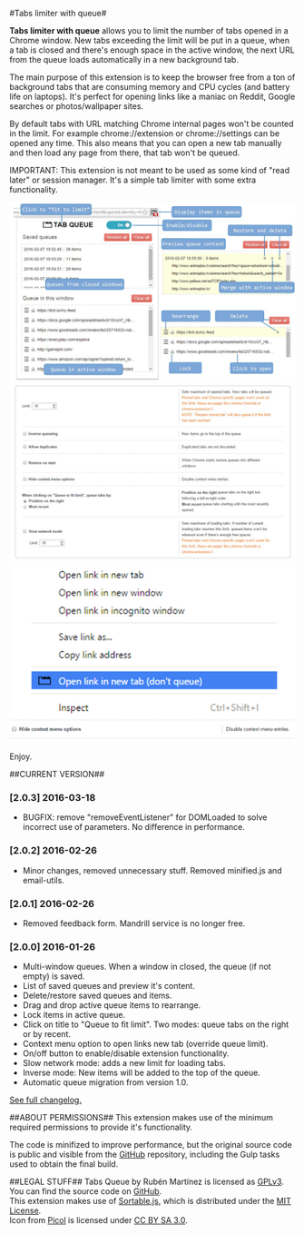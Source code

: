 #Tabs limiter with queue#

**Tabs limiter with queue** allows you to limit the number of tabs opened in a Chrome window. New tabs exceeding the limit will be put in a queue, when a tab is closed and there's enough space in the active window, the next URL from the queue loads automatically in a new background tab.

The main purpose of this extension is to keep the browser free from a ton of background tabs that are consuming memory and CPU cycles (and battery life on laptops). It's perfect for opening links like a maniac on  Reddit, Google searches or photos/wallpaper sites.

By default tabs with URL matching Chrome internal pages won't be counted in the limit. For example chrome://extension or chrome://settings can be opened any time. This also means that you can open a new tab manually and then load any page from there, that tab won't be queued.

IMPORTANT: This extension is not meant to be used as some kind of "read later" or session manager. It's a simple tab limiter with some extra functionality.

![Button and popup screenshot](screenshots/tabs-queue-2_0-screenshot-1.jpg)
![Settings screenshot](screenshots/tabs-queue-2_0-screenshot-2.jpg)
![Settings screenshot](screenshots/tabs-queue-2_0-screenshot-3.jpg)

Enjoy.

##CURRENT VERSION##

### [2.0.3] 2016-03-18
- BUGFIX: remove "removeEventListener" for DOMLoaded to solve incorrect use of parameters. No difference in performance.

### [2.0.2] 2016-02-26
- Minor changes, removed unnecessary stuff. Removed minified.js and email-utils.

### [2.0.1] 2016-02-26
- Removed feedback form. Mandrill service is no longer free. 

### [2.0.0] 2016-01-26
- Multi-window queues. When a window in closed, the queue (if not empty) is saved.
- List of saved queues and preview it's content.
- Delete/restore saved queues and items.
- Drag and drop active queue items to rearrange.
- Lock items in active queue.
- Click on title to "Queue to fit limit". Two modes: queue tabs on the right or by recent. 
- Context menu option to open links new tab (override queue limit).
- On/off button to enable/disable extension functionality.
- Slow network mode: adds a new limit for loading tabs.
- Inverse mode: New items will be added to the top of the queue.
- Automatic queue migration from version 1.0.

[See full changelog.](https://raw.githubusercontent.com/rubenmv/chrome-extension-tabs-queue/master/release/CHANGELOG.md)


##ABOUT PERMISSIONS##
This extension makes use of the minimum required permissions to provide it's functionality. 

The code is minifized to improve performance, but the original source code is public and visible from the [GitHub](https://github.com/rubenmv/chrome-extension-tabs-queue) repository, including the Gulp tasks used to obtain the final build. 

##LEGAL STUFF##
Tabs Queue by Rubén Martínez is licensed as [GPLv3](http://www.gnu.org/licenses/gpl-3.0.txt). You can find the source code on [GitHub](https://github.com/rubenmv/chrome-extension-tabs-queue).  
This extension makes use of [Sortable.js](https://github.com/RubaXa/Sortable), which is distributed under the [MIT License](https://opensource.org/licenses/MIT).  
Icon from [Picol](http://www.picol.org/) is licensed under [CC BY SA 3.0](http://creativecommons.org/licenses/by-sa/3.0/).

